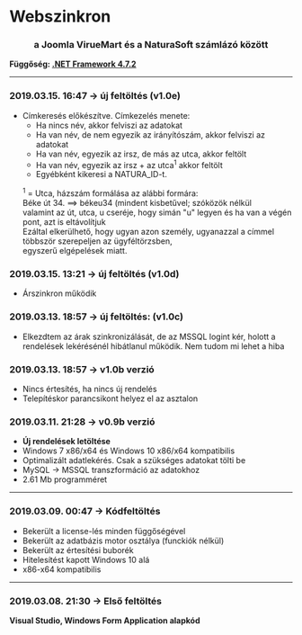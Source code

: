 <h1>Webszinkron</h1>
<h3><center>a Joomla VirueMart és a NaturaSoft számlázó között</center></h3>
<b>Függőség: <a href="https://dotnet.microsoft.com/download/dotnet-framework-runtime/net472" target="_blank">.NET Framework 4.7.2</a></b>
<hr />
<h3>2019.03.15. 16:47 -> új feltöltés  (v1.0e)</h3>
<ul>
  <li>
    Címkeresés előkészítve. Címkezelés menete:
    <ul>
      <li>Ha nincs név, akkor felviszi az adatokat</li>
      <li>Ha van név, de nem egyezik az irányítószám, akkor felviszi az adatokat</li>
      <li>Ha van név, egyezik az irsz, de más az utca, akkor feltölt</li>
      <li>Ha van név, egyezik az irsz + az utca<sup>1</sup> akkor feltölt</li>
      <li>Egyébként kikeresi a NATURA_ID-t.</li>
    </ul>
    <p><sup>1</sup> = Utca, házszám formálása az alábbi formára:<br/>
    Béke út 34. ==> békeu34 (mindent kisbetűvel; szóközök nélkül<br/>
    valamint az út, utca, u cseréje, hogy simán "u" legyen és ha van a végén pont, azt is eltávolítjuk<br/>
    Ezáltal elkerülhető, hogy ugyan azon személy, ugyanazzal a címmel többször szerepeljen az ügyféltörzsben,<br/>
    egyszerű elgépelések miatt.</p>
  </li>
</ul>

<h3>2019.03.15. 13:21 -> új feltöltés  (v1.0d)</h3>
<ul>
  <li>Árszinkron működik</li>
</ul>

<h3>2019.03.13. 18:57 -> új feltöltés: (v1.0c)</h3>
<ul>
  <li>Elkezdtem az árak szinkronizálását, de az MSSQL logint kér, holott a rendelések lekérésénél hibátlanul működik. Nem tudom mi lehet a hiba</li>
</ul>

<h3>2019.03.13. 18:57 -> v1.0b verzió</h3>
<ul>
  <li>Nincs értesítés, ha nincs új rendelés</li>
  <li>Telepítéskor parancsikont helyez el az asztalon</li>
</ul>

<h3>2019.03.11. 21:28 -> v0.9b verzió</h3>
<ul>
  <li><b>Új rendelések letöltése</b></li>
  <li>Windows 7 x86/x64 és Windows 10 x86/x64 kompatibilis</li>
  <li>Optimalizált adatlekérés. Csak a szükséges adatokat tölti be</li>
  <li>MySQL -> MSSQL transzformáció az adatokhoz</li>
  <li>2.61 Mb programméret</li>
</ul>
<hr />
<h3>2019.03.09. 00:47 -> Kódfeltöltés</h3>
<ul>
  <li>Bekerült a license-lés minden függőségével</li>
  <li>Bekerült az adatbázis motor osztálya (funckiók nélkül)</li>
  <li>Bekerült az értesítési buborék</li>
  <li>Hitelesítést kapott Windows 10 alá</li>
  <li>x86-x64 kompatibilis</li>
</ul>
<hr />
<h3>2019.03.08. 21:30 -> Első feltöltés</h3>
<b>Visual Studio, Windows Form Application alapkód</b>

